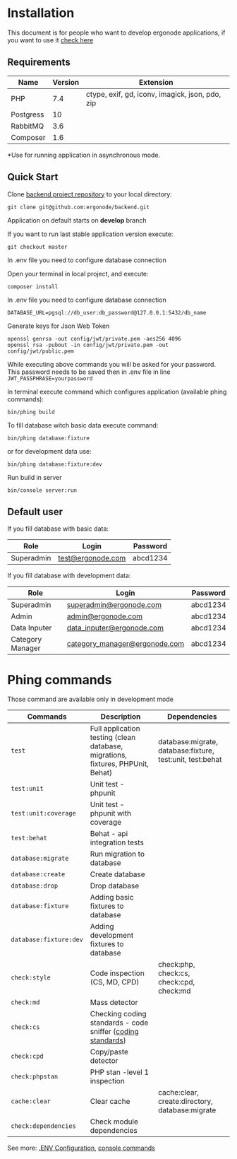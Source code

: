 # Installation

<div class="Alert Alert--warning">

This document is for people who want to develop ergonode applications, if you want to use it [check here](installation/backend-development.md)

</div>

## Requirements

| Name          | Version    | Extension |
|---------------|------------| ---- |
| PHP           | 7.4        | ctype, exif, gd, iconv, imagick, json, pdo, zip |
| Postgress     | 10         ||
| RabbitMQ      | 3.6        ||
| Composer      | 1.6        ||

*Use for running application in asynchronous mode.

## Quick Start

Clone [backend project repository][repository] to your local directory:
```
git clone git@github.com:ergonode/backend.git
```

<div class="Alert Alert--info">

Application on default starts on **develop** branch

</div>

If you want to run last stable application version execute:
```
git checkout master
``` 
In .env file you need to configure database connection

Open your terminal in local project, and execute:
```
composer install
``` 
In .env file you need to configure database connection
```
DATABASE_URL=pgsql://db_user:db_password@127.0.0.1:5432/db_name
```
Generate keys for Json Web Token
```
openssl genrsa -out config/jwt/private.pem -aes256 4096
openssl rsa -pubout -in config/jwt/private.pem -out config/jwt/public.pem
```
While executing above commands you will be asked for your password. This password needs to be saved then in .env file 
in line `JWT_PASSPHRASE=yourpassword`

In terminal execute command which configures application (available phing commands):
```
bin/phing build
```

To fill database witch basic data execute command:
```
bin/phing database:fixture
```
or for development data use:
```
bin/phing database:fixture:dev
```

Run build in server
```
bin/console server:run
```

## Default user

If you fill database with basic data:

| Role       | Login             | Password |
|------------|-------------------|----------|
| Superadmin | test@ergonode.com | abcd1234 |

If you fill database with development data:

| Role             | Login                         | Password |
|------------------|-------------------------------|----------|
| Superadmin       | superadmin@ergonode.com       | abcd1234 |
| Admin            | admin@ergonode.com            | abcd1234 |
| Data Inputer     | data_inputer@ergonode.com     | abcd1234 |
| Category Manager | category_manager@ergonode.com | abcd1234 |

# Phing commands

Those command are available only in development mode

| Commands              | Description                                                                                          | Dependencies                                                                 |
|-----------------------|------------------------------------------------------------------------------------------------------|------------------------------------------------------------------------------|
| `test`                | Full application  testing (clean database, migrations, fixtures, PHPUnit, Behat)                     | database:migrate, database:fixture, test:unit, test:behat                    |
| `test:unit`           | Unit test - phpunit                                                                                  |                                                                              |
| `test:unit:coverage`  | Unit test - phpunit  with coverage                                                                   |                                                                              | 
| `test:behat`          | Behat - api integration tests                                                                        |                                                                              |
| `database:migrate`    | Run migration to database                                                                            |                                                                              |
| `database:create`     | Create database                                                                                      |                                                                              |
| `database:drop`       | Drop database                                                                                        |                                                                              |         
| `database:fixture`    | Adding basic fixtures to database                                                                    |                                                                              |
| `database:fixture:dev`| Adding development fixtures to database                                                              |                                                                              |
| `check:style`         | Code inspection (CS, MD, CPD)                                                                        | check:php, check:cs, check:cpd, check:md                                     |
| `check:md`            | Mass detector                                                                                        |                                                                              |
| `check:cs`            | Checking coding standards - code sniffer ([coding standards](backend/coding_standards.md)) |                                                                              |
| `check:cpd`           | Copy/paste detector                                                                                  |                                                                              |
| `check:phpstan`       | PHP stan -level 1 inspection                                                                         |                                                                              |
| `cache:clear`         | Clear cache                                                                                          | cache:clear, create:directory, database:migrate                              |
| `check:dependencies`  | Check module dependencies                                                                            |         |

[repository]: https://github.com/ergonode/backend

See more:
[.ENV Configuration](backend\configuration.md), [console commands](backend\console.md)
